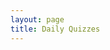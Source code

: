 ```yaml
---
layout: page
title: Daily Quizzes
---
```


<!--

* [Fri, 30-Sep](){:target="_blank"}
* [Wed, 28-Sep](){:target="_blank"}
* [Mon, 26-Sep](){:target="_blank"}
* [Fri, 23-Sep](){:target="_blank"}
* [Wed, 21-Sep](){:target="_blank"}
* [Mon, 19-Sep](){:target="_blank"}
* [Fri, 16-Sep](){:target="_blank"}
* [Wed, 14-Sep](){:target="_blank"}
* [Mon, 12-Sep](){:target="_blank"}
* [Fri, 9-Sep](){:target="_blank"}
* [Wed, 7-Sep](https://goo.gl/forms/txWvbULnMlllIQLA2){:target="_blank"}

-->

